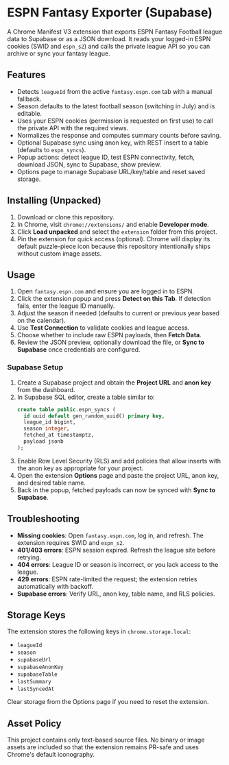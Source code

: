 # ESPN Fantasy Exporter (Supabase)

A Chrome Manifest V3 extension that exports ESPN Fantasy Football league data to Supabase or as a JSON download. It reads your logged-in ESPN cookies (SWID and `espn_s2`) and calls the private league API so you can archive or sync your fantasy league.

## Features
- Detects `leagueId` from the active `fantasy.espn.com` tab with a manual fallback.
- Season defaults to the latest football season (switching in July) and is editable.
- Uses your ESPN cookies (permission is requested on first use) to call the private API with the required views.
- Normalizes the response and computes summary counts before saving.
- Optional Supabase sync using anon key, with REST insert to a table (defaults to `espn_syncs`).
- Popup actions: detect league ID, test ESPN connectivity, fetch, download JSON, sync to Supabase, show preview.
- Options page to manage Supabase URL/key/table and reset saved storage.

## Installing (Unpacked)
1. Download or clone this repository.
2. In Chrome, visit `chrome://extensions/` and enable **Developer mode**.
3. Click **Load unpacked** and select the `extension` folder from this project.
4. Pin the extension for quick access (optional). Chrome will display its default puzzle-piece icon because this repository intentionally ships without custom image assets.

## Usage
1. Open `fantasy.espn.com` and ensure you are logged in to ESPN.
2. Click the extension popup and press **Detect on this Tab**. If detection fails, enter the league ID manually.
3. Adjust the season if needed (defaults to current or previous year based on the calendar).
4. Use **Test Connection** to validate cookies and league access.
5. Choose whether to include raw ESPN payloads, then **Fetch Data**.
6. Review the JSON preview, optionally download the file, or **Sync to Supabase** once credentials are configured.

### Supabase Setup
1. Create a Supabase project and obtain the **Project URL** and **anon key** from the dashboard.
2. In Supabase SQL editor, create a table similar to:
   ```sql
   create table public.espn_syncs (
     id uuid default gen_random_uuid() primary key,
     league_id bigint,
     season integer,
     fetched_at timestamptz,
     payload jsonb
   );
   ```
3. Enable Row Level Security (RLS) and add policies that allow inserts with the anon key as appropriate for your project.
4. Open the extension **Options** page and paste the project URL, anon key, and desired table name.
5. Back in the popup, fetched payloads can now be synced with **Sync to Supabase**.

## Troubleshooting
- **Missing cookies**: Open `fantasy.espn.com`, log in, and refresh. The extension requires SWID and `espn_s2`.
- **401/403 errors**: ESPN session expired. Refresh the league site before retrying.
- **404 errors**: League ID or season is incorrect, or you lack access to the league.
- **429 errors**: ESPN rate-limited the request; the extension retries automatically with backoff.
- **Supabase errors**: Verify URL, anon key, table name, and RLS policies.

## Storage Keys
The extension stores the following keys in `chrome.storage.local`:
- `leagueId`
- `season`
- `supabaseUrl`
- `supabaseAnonKey`
- `supabaseTable`
- `lastSummary`
- `lastSyncedAt`

Clear storage from the Options page if you need to reset the extension.

## Asset Policy
This project contains only text-based source files. No binary or image assets are included so that the extension remains PR-safe and uses Chrome's default iconography.
